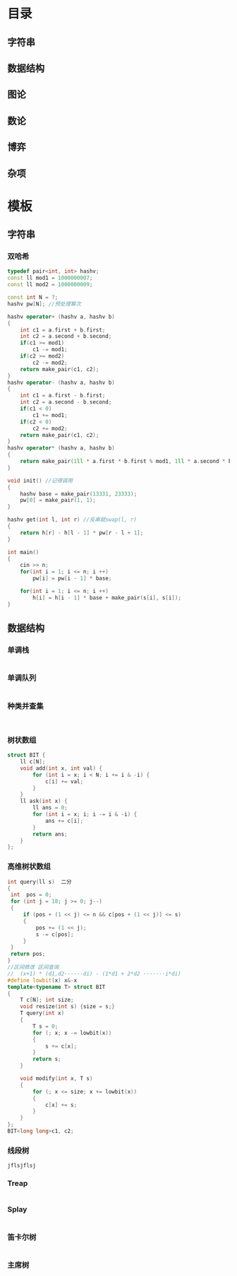 # 目录

## 字符串





## 数据结构







## 图论







## 数论







## 博弈







## 杂项







# 模板

## 字符串

### 双哈希

```cpp
typedef pair<int, int> hashv;
const ll mod1 = 1000000007;
const ll mod2 = 1000000009;

const int N = ?;
hashv pw[N]; //预处理幂次

hashv operator+ (hashv a, hashv b)
{
    int c1 = a.first + b.first;
    int c2 = a.second + b.second;
    if(c1 >= mod1)
        c1 -= mod1;
    if(c2 >= mod2)
        c2 -= mod2;
    return make_pair(c1, c2);
}
hashv operator- (hashv a, hashv b)
{
    int c1 = a.first - b.first;
    int c2 = a.second - b.second;
    if(c1 < 0)
        c1 += mod1;
    if(c2 < 0)
        c2 += mod2;
    return make_pair(c1, c2);
}
hashv operator* (hashv a, hashv b)
{
    return make_pair(1ll * a.first * b.first % mod1, 1ll * a.second * b.second % mod2);
}

void init() //记得调用
{
    hashv base = make_pair(13331, 23333); 
    pw[0] = make_pair(1, 1);   
}

hashv get(int l, int r) //反串就swap(l, r)
{
    return h[r] - h[l - 1] * pw[r - l + 1];
}

int main()
{
    cin >> n;
    for(int i = 1; i <= n; i ++)
        pw[i] = pw[i - 1] * base;

    for(int i = 1; i <= n; i ++)
        h[i] = h[i - 1] * base + make_pair(s[i], s[i]);
}
```









## 数据结构

###  单调栈

```

```



### 单调队列

```

```



### 种类并查集

```


```





### 树状数组

```cpp
struct BIT {
    ll c[N];
    void add(int x, int val) {
        for (int i = x; i < N; i += i & -i) {
            c[i] += val;
        }
    }
    ll ask(int x) {
        ll ans = 0;
        for (int i = x; i; i -= i & -i) {
            ans += c[i];
        }
        return ans;
    }
};
```



### 高维树状数组

```cpp
int query(ll s)  二分
{
 int  pos = 0;
 for (int j = 18; j >= 0; j--)
 {
     if (pos + (1 << j) <= n && c[pos + (1 << j)] <= s)
     {
         pos += (1 << j);
         s -= c[pos];
     }
 }
 return pos;
}
//区间修改 区间查询
//  (x+1) * (d1,d2······di) - (1*d1 + 2*d2 ·······i*di)
#define lowbit(x) x&-x
template<typename T> struct BIT 
{
    T c[N]; int size;
    void resize(int s) {size = s;}
    T query(int x)
    {
        T s = 0;
        for (; x; x -= lowbit(x))
        {
            s += c[x];
        }
        return s;
    }

    void modify(int x, T s)
    {
        for (; x <= size; x += lowbit(x))
        {
            c[x] += s;
        }
    }
};
BIT<long long>c1, c2;
```





### 线段树

```
jflsjflsj
```





### Treap

```

```





### Splay

```

```





### 笛卡尔树

```

```





### 主席树

```

```
